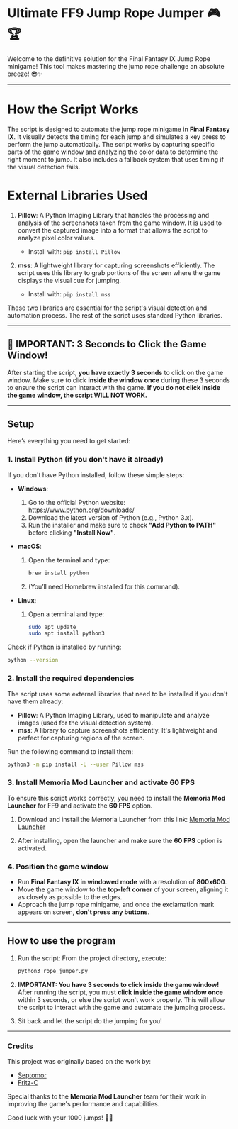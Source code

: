 # Ultimate FF9 Jump Rope Jumper 🎮🏆

Welcome to the definitive solution for the Final Fantasy IX Jump Rope minigame! This tool makes mastering the jump rope challenge an absolute breeze! 😎✨

---

# How the Script Works

The script is designed to automate the jump rope minigame in **Final Fantasy IX**. It visually detects the timing for each jump and simulates a key press to perform the jump automatically. The script works by capturing specific parts of the game window and analyzing the color data to determine the right moment to jump. It also includes a fallback system that uses timing if the visual detection fails.

# External Libraries Used

1. **Pillow**: A Python Imaging Library that handles the processing and analysis of the screenshots taken from the game window. It is used to convert the captured image into a format that allows the script to analyze pixel color values.
   - Install with: `pip install Pillow`

2. **mss**: A lightweight library for capturing screenshots efficiently. The script uses this library to grab portions of the screen where the game displays the visual cue for jumping.
   - Install with: `pip install mss`

These two libraries are essential for the script's visual detection and automation process. The rest of the script uses standard Python libraries.

---

## 🚨 IMPORTANT: 3 Seconds to Click the Game Window!

After starting the script, **you have exactly 3 seconds** to click on the game window. Make sure to click **inside the window once** during these 3 seconds to ensure the script can interact with the game. **If you do not click inside the game window, the script WILL NOT WORK.** 

---

## Setup

Here’s everything you need to get started:

### 1. Install Python (if you don't have it already)

If you don't have Python installed, follow these simple steps:

- **Windows**:
  1. Go to the official Python website: https://www.python.org/downloads/
  2. Download the latest version of Python (e.g., Python 3.x).
  3. Run the installer and make sure to check **"Add Python to PATH"** before clicking **"Install Now"**.

- **macOS**:
  1. Open the terminal and type:
     ```bash
     brew install python
     ```
  2. (You’ll need Homebrew installed for this command).

- **Linux**:
  1. Open a terminal and type:
     ```bash
     sudo apt update
     sudo apt install python3
     ```

Check if Python is installed by running:
```bash
python --version
```

### 2. Install the required dependencies

The script uses some external libraries that need to be installed if you don't have them already:

- **Pillow**: A Python Imaging Library, used to manipulate and analyze images (used for the visual detection system).
- **mss**: A library to capture screenshots efficiently. It's lightweight and perfect for capturing regions of the screen.

Run the following command to install them:

```bash
python3 -m pip install -U --user Pillow mss
```

### 3. Install Memoria Mod Launcher and activate 60 FPS

To ensure this script works correctly, you need to install the **Memoria Mod Launcher** for FF9 and activate the **60 FPS** option.

1. Download and install the Memoria Launcher from this link:
   [Memoria Mod Launcher](https://github.com/Albeoris/Memoria/releases)
   
2. After installing, open the launcher and make sure the **60 FPS** option is activated.

### 4. Position the game window

- Run **Final Fantasy IX** in **windowed mode** with a resolution of **800x600**.
- Move the game window to the **top-left corner** of your screen, aligning it as closely as possible to the edges.
- Approach the jump rope minigame, and once the exclamation mark appears on screen, **don't press any buttons**.

---

## How to use the program

1. Run the script:
   From the project directory, execute:
   ```bash
   python3 rope_jumper.py
   ```

2. **IMPORTANT: You have 3 seconds to click inside the game window!**
   After running the script, you must **click inside the game window once** within 3 seconds, or else the script won't work properly. This will allow the script to interact with the game and automate the jumping process.

3. Sit back and let the script do the jumping for you!

---

### Credits

This project was originally based on the work by:
- [Septomor](https://github.com/septomor/FF9-Jump-Rope-Script)
- [Fritz-C](https://gist.github.com/fritz-c/7c0f5994a9bb21f4d93b58eca20882a8)

Special thanks to the **Memoria Mod Launcher** team for their work in improving the game's performance and capabilities.

Good luck with your 1000 jumps! 💪✨

